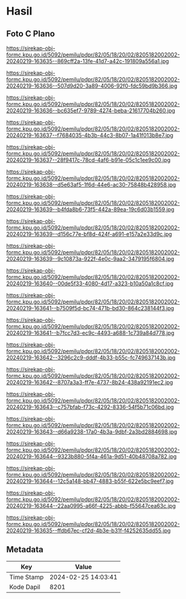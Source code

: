 # Hasil

## Foto C Plano

https://sirekap-obj-formc.kpu.go.id/5092/pemilu/pdpr/82/05/18/20/02/8205182002002-20240219-163635--869cff2a-13fe-41d7-a42c-191809a556a1.jpg

https://sirekap-obj-formc.kpu.go.id/5092/pemilu/pdpr/82/05/18/20/02/8205182002002-20240219-163636--507d9d20-3a89-4006-92f0-fdc59bd9b366.jpg

https://sirekap-obj-formc.kpu.go.id/5092/pemilu/pdpr/82/05/18/20/02/8205182002002-20240219-163636--bc635ef7-9789-4274-beba-21617704b260.jpg

https://sirekap-obj-formc.kpu.go.id/5092/pemilu/pdpr/82/05/18/20/02/8205182002002-20240219-163637--f7684035-4b3b-44c3-8b07-1a41f013b8e7.jpg

https://sirekap-obj-formc.kpu.go.id/5092/pemilu/pdpr/82/05/18/20/02/8205182002002-20240219-163637--28f9417c-78cd-4af6-b91e-05c1c1ee9c00.jpg

https://sirekap-obj-formc.kpu.go.id/5092/pemilu/pdpr/82/05/18/20/02/8205182002002-20240219-163638--d5e63af5-1f6d-44e6-ac30-75848b428958.jpg

https://sirekap-obj-formc.kpu.go.id/5092/pemilu/pdpr/82/05/18/20/02/8205182002002-20240219-163639--b4fda8b6-73f5-442a-89ea-19c6d03b1559.jpg

https://sirekap-obj-formc.kpu.go.id/5092/pemilu/pdpr/82/05/18/20/02/8205182002002-20240219-163639--d156c77e-bf8d-424f-a691-e157a2e33d9c.jpg

https://sirekap-obj-formc.kpu.go.id/5092/pemilu/pdpr/82/05/18/20/02/8205182002002-20240219-163639--9c10873a-922f-4e0c-9aa2-3479195f6804.jpg

https://sirekap-obj-formc.kpu.go.id/5092/pemilu/pdpr/82/05/18/20/02/8205182002002-20240219-163640--00de5f33-4080-4d17-a323-b10a50a1c8cf.jpg

https://sirekap-obj-formc.kpu.go.id/5092/pemilu/pdpr/82/05/18/20/02/8205182002002-20240219-163641--b7509f5d-bc74-471b-bd30-864c238144f3.jpg

https://sirekap-obj-formc.kpu.go.id/5092/pemilu/pdpr/82/05/18/20/02/8205182002002-20240219-163641--b7fcc7d3-ec9c-4493-a688-1c739a84d778.jpg

https://sirekap-obj-formc.kpu.go.id/5092/pemilu/pdpr/82/05/18/20/02/8205182002002-20240219-163642--3296c2c9-dddf-4b33-b55c-fc749637143b.jpg

https://sirekap-obj-formc.kpu.go.id/5092/pemilu/pdpr/82/05/18/20/02/8205182002002-20240219-163642--8707a3a3-ff7e-4737-8b24-438a92191ec2.jpg

https://sirekap-obj-formc.kpu.go.id/5092/pemilu/pdpr/82/05/18/20/02/8205182002002-20240219-163643--c757bfab-f73c-4292-8336-54f5b71c06bd.jpg

https://sirekap-obj-formc.kpu.go.id/5092/pemilu/pdpr/82/05/18/20/02/8205182002002-20240219-163643--d66a9238-17a0-4b3a-9dbf-2a3bd2884698.jpg

https://sirekap-obj-formc.kpu.go.id/5092/pemilu/pdpr/82/05/18/20/02/8205182002002-20240219-163644--9323b880-5f4a-461a-9d51-40b48708a782.jpg

https://sirekap-obj-formc.kpu.go.id/5092/pemilu/pdpr/82/05/18/20/02/8205182002002-20240219-163644--12c5a148-bb47-4883-b55f-622e5bc9eef7.jpg

https://sirekap-obj-formc.kpu.go.id/5092/pemilu/pdpr/82/05/18/20/02/8205182002002-20240219-163644--22aa0995-a66f-4225-abbb-f55647cea63c.jpg

https://sirekap-obj-formc.kpu.go.id/5092/pemilu/pdpr/82/05/18/20/02/8205182002002-20240219-163635--ffdb67ec-cf2d-4b3e-b31f-f4252635dd55.jpg


## Metadata

| Key        | Value               |
| ---------- | ------------------- |
| Time Stamp | 2024-02-25 14:03:41 |
| Kode Dapil | 8201                |



